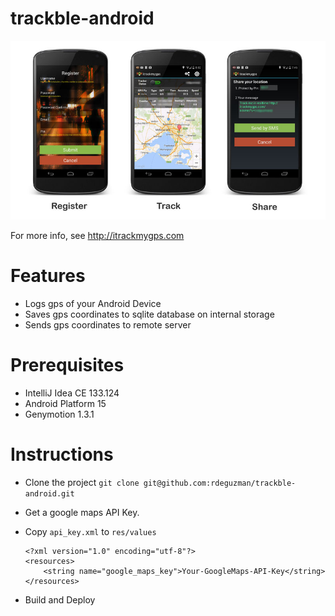 trackble-android
=========

![Splash Screen](screenshots/overview.jpg)

For more info, see <http://itrackmygps.com>

# Features

- Logs gps of your Android Device
- Saves gps coordinates to sqlite database on internal storage
- Sends gps coordinates to remote server


# Prerequisites
- IntelliJ Idea CE 133.124
- Android Platform 15
- Genymotion 1.3.1

# Instructions

- Clone the project `git clone git@github.com:rdeguzman/trackble-android.git`
- Get a google maps API Key.
- Copy `api_key.xml` to `res/values`

	```
	<?xml version="1.0" encoding="utf-8"?>
	<resources>
    	<string name="google_maps_key">Your-GoogleMaps-API-Key</string>
	</resources>	
	```
- Build	and Deploy
